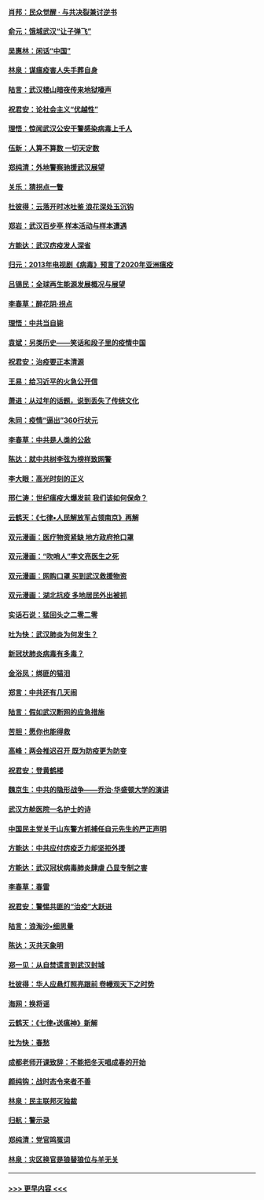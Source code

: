 #### [肖邦：民众觉醒 · 与共决裂兼讨逆书](../pages/nsc993/n11898435.md?t=02270831) 
#### [俞元：饿城武汉“让子弹飞”](../pages/nsc993/n11898344.md?t=02270831) 
#### [吴惠林：闲话“中国”](../pages/nsc993/n11898182.md?t=02270831) 
#### [林泉：谋瘟疫害人失手葬自身](../pages/nsc993/n11897892.md?t=02270831) 
#### [陆言：武汉楼山暗夜传来地狱嚎声](../pages/nsc993/n11897033.md?t=02270831) 
#### [祝君安：论社会主义“优越性”](../pages/nsc993/n11897005.md?t=02270831) 
#### [理悟：惊闻武汉公安干警感染病毒上千人](../pages/nsc993/n11896947.md?t=02270831) 
#### [伍新：人算不算数 一切天定数](../pages/nsc993/n11893372.md?t=02270831) 
#### [郑纯清：外地警察驰援武汉展望](../pages/nsc993/n11893115.md?t=02270831) 
#### [关乐：猜拐点一瞥](../pages/nsc993/n11893020.md?t=02270831) 
#### [杜彼得：云落开时冰吐鉴 浪花深处玉沉钩](../pages/nsc993/n11892107.md?t=02270831) 
#### [郑岩：武汉百步亭 样本活动与样本遭遇](../pages/nsc993/n11892310.md?t=02270831) 
#### [方能达：武汉疠疫发人深省](../pages/nsc993/n11891376.md?t=02270831) 
#### [归元：2013年电视剧《病毒》预言了2020年亚洲瘟疫](../pages/nsc993/n11891126.md?t=02270831) 
#### [吕锡民：全球再生能源发展概况与展望](../pages/nsc993/n11890613.md?t=02270831) 
#### [李春草：醉花阴·拐点](../pages/nsc993/n11890567.md?t=02270831) 
#### [理悟：中共当自毙](../pages/nsc993/n11890559.md?t=02270831) 
#### [袁斌：另类历史——笑话和段子里的疫情中国](../pages/nsc993/n11889243.md?t=02270831) 
#### [祝君安：治疫要正本清源](../pages/nsc993/n11889085.md?t=02270831) 
#### [王易：给习近平的火急公开信](../pages/nsc993/n11888225.md?t=02270831) 
#### [萧进：从过年的话题，说到丢失了传统文化](../pages/nsc993/n11887732.md?t=02270831) 
#### [朱同：疫情“逼出”360行状元](../pages/nsc993/n11887678.md?t=02270831) 
#### [李春草：中共是人类的公敌](../pages/nsc993/n11887656.md?t=02270831) 
#### [陈达：就中共树李弦为榜样致网警](../pages/nsc993/n11887625.md?t=02270831) 
#### [李大眼：高光时刻的正义](../pages/nsc993/n11887585.md?t=02270831) 
#### [邢仁涛：世纪瘟疫大爆发前 我们该如何保命？](../pages/nsc993/n11887535.md?t=02270831) 
#### [云鹤天：《七律▪人民解放军占领南京》再解](../pages/nsc993/n11887524.md?t=02270831) 
#### [双元漫画：医疗物资紧缺 地方政府抢口罩](../pages/nsc993/n11884744.md?t=02270831) 
#### [双元漫画：“吹哨人”李文亮医生之死](../pages/nsc993/n11884705.md?t=02270831) 
#### [双元漫画：网购口罩 买到武汉救援物资](../pages/nsc993/n11884670.md?t=02270831) 
#### [双元漫画：湖北抗疫 多地居民外出被抓](../pages/nsc993/n11884643.md?t=02270831) 
#### [实话石说：猛回头之二零二零](../pages/nsc993/n11883968.md?t=02270831) 
#### [吐为快：武汉肺炎为何发生？](../pages/nsc993/n11882180.md?t=02270831) 
#### [新冠状肺炎病毒有多毒？](../pages/nsc993/n11881790.md?t=02270831) 
#### [金浴凤：绑匪的猫泪](../pages/nsc993/n11880664.md?t=02270831) 
#### [郑言：中共还有几天闹](../pages/nsc993/n11880645.md?t=02270831) 
#### [陆言：假如武汉断网的应急措施](../pages/nsc993/n11880619.md?t=02270831) 
#### [苦胆：愿你也能得救](../pages/nsc993/n11880601.md?t=02270831) 
#### [高峰：两会推迟召开  既为防疫更为防变](../pages/nsc993/n11879977.md?t=02270831) 
#### [祝君安：登黄鹤楼](../pages/nsc993/n11880583.md?t=02270831) 
#### [魏京生：中共的隐形战争——乔治‧华盛顿大学的演讲](../pages/nsc993/n11879765.md?t=02270831) 
#### [武汉方舱医院一名护士的诗](../pages/nsc993/n11878480.md?t=02270831) 
#### [中国民主党关于山东警方抓捕任自元先生的严正声明](../pages/nsc993/n11877506.md?t=02270831) 
#### [方能达：中共应付疠疫乏力却坚拒外援](../pages/nsc993/n11877497.md?t=02270831) 
#### [方能达：武汉冠状病毒肺炎肆虐 凸显专制之害](../pages/nsc993/n11877475.md?t=02270831) 
#### [李春草：春雷](../pages/nsc993/n11876287.md?t=02270831) 
#### [祝君安：警惕共匪的“治疫”大跃进](../pages/nsc993/n11876084.md?t=02270831) 
#### [陆言：浪淘沙•细思量](../pages/nsc993/n11876071.md?t=02270831) 
#### [陈达：灭共天象明](../pages/nsc993/n11876063.md?t=02270831) 
#### [郑一见：从自焚谎言到武汉封城](../pages/nsc993/n11875621.md?t=02270831) 
#### [杜彼得：华人应悬灯照亮跟前 卷幔观天下之时势](../pages/nsc993/n11874822.md?t=02270831) 
#### [海网：换将谣](../pages/nsc993/n11873712.md?t=02270831) 
#### [云鹤天：《七律▪送瘟神》新解](../pages/nsc993/n11873598.md?t=02270831) 
#### [吐为快：春愁](../pages/nsc993/n11872801.md?t=02270831) 
#### [成都老师开课致辞：不能把冬天唱成春的开始](../pages/nsc993/n11872653.md?t=02270831) 
#### [颜纯钩：战时态令来者不善](../pages/nsc993/n11872011.md?t=02270831) 
#### [林泉：民主联邦灭独裁](../pages/nsc993/n11870998.md?t=02270831) 
#### [归航：警示录](../pages/nsc993/n11870963.md?t=02270831) 
#### [郑纯清：党官鸣冤词](../pages/nsc993/n11870938.md?t=02270831) 
#### [林泉：灾区换官是狼替狼位与羊无关](../pages/nsc993/n11870896.md?t=02270831) 

----
#### [ >>> 更早内容 <<< ](../indexes/nsc993-earlier.md)
